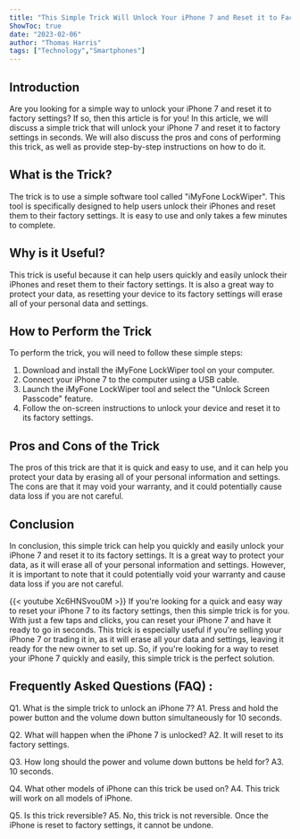 ```yaml
---
title: "This Simple Trick Will Unlock Your iPhone 7 and Reset it to Factory Settings in Seconds!"
ShowToc: true 
date: "2023-02-06"
author: "Thomas Harris" 
tags: ["Technology","Smartphones"]
---
```

## Introduction
Are you looking for a simple way to unlock your iPhone 7 and reset it to factory settings? If so, then this article is for you! In this article, we will discuss a simple trick that will unlock your iPhone 7 and reset it to factory settings in seconds. We will also discuss the pros and cons of performing this trick, as well as provide step-by-step instructions on how to do it. 

## What is the Trick?
The trick is to use a simple software tool called "iMyFone LockWiper". This tool is specifically designed to help users unlock their iPhones and reset them to their factory settings. It is easy to use and only takes a few minutes to complete. 

## Why is it Useful?
This trick is useful because it can help users quickly and easily unlock their iPhones and reset them to their factory settings. It is also a great way to protect your data, as resetting your device to its factory settings will erase all of your personal data and settings. 

## How to Perform the Trick
To perform the trick, you will need to follow these simple steps: 

1. Download and install the iMyFone LockWiper tool on your computer. 
2. Connect your iPhone 7 to the computer using a USB cable. 
3. Launch the iMyFone LockWiper tool and select the "Unlock Screen Passcode" feature.
4. Follow the on-screen instructions to unlock your device and reset it to its factory settings. 

## Pros and Cons of the Trick
The pros of this trick are that it is quick and easy to use, and it can help you protect your data by erasing all of your personal information and settings. The cons are that it may void your warranty, and it could potentially cause data loss if you are not careful. 

## Conclusion
In conclusion, this simple trick can help you quickly and easily unlock your iPhone 7 and reset it to its factory settings. It is a great way to protect your data, as it will erase all of your personal information and settings. However, it is important to note that it could potentially void your warranty and cause data loss if you are not careful.

{{< youtube Xc6HNSvou0M >}} 
If you're looking for a quick and easy way to reset your iPhone 7 to its factory settings, then this simple trick is for you. With just a few taps and clicks, you can reset your iPhone 7 and have it ready to go in seconds. This trick is especially useful if you're selling your iPhone 7 or trading it in, as it will erase all your data and settings, leaving it ready for the new owner to set up. So, if you're looking for a way to reset your iPhone 7 quickly and easily, this simple trick is the perfect solution.

## Frequently Asked Questions (FAQ) :
Q1. What is the simple trick to unlock an iPhone 7?
A1. Press and hold the power button and the volume down button simultaneously for 10 seconds.

Q2. What will happen when the iPhone 7 is unlocked?
A2. It will reset to its factory settings.

Q3. How long should the power and volume down buttons be held for?
A3. 10 seconds.

Q4. What other models of iPhone can this trick be used on?
A4. This trick will work on all models of iPhone.

Q5. Is this trick reversible?
A5. No, this trick is not reversible. Once the iPhone is reset to factory settings, it cannot be undone.


